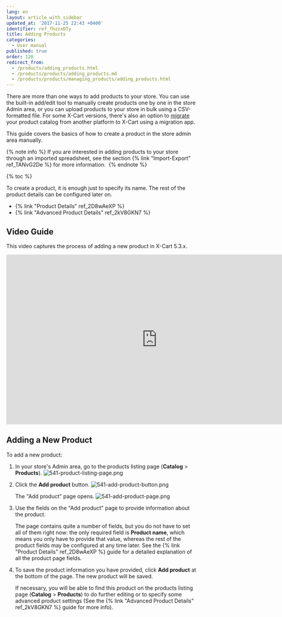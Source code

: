 ```yaml
---
lang: en
layout: article_with_sidebar
updated_at: '2017-11-25 22:43 +0400'
identifier: ref_fhzzxDTy
title: Adding Products
categories:
  - User manual
published: true
order: 120
redirect_from:
  - /products/adding_products.html
  - /products/products/adding_products.md
  - /products/products/managing_products/adding_products.html
---
```

There are more than one ways to add products to your store. You can use the built-in add/edit tool to manually create products one by one in the store Admin area, or you can upload products to your store in bulk using a CSV-formatted file. For some X-Cart versions, there's also an option to [migrate](https://kb.x-cart.com/general_setup/migration/getting_started_with_store_migration.html#step-2-data-migration-with-a-store-migration-app "Adding Products") your product catalog from another platform to X-Cart using a migration app.

This guide covers the basics of how to create a product in the store admin area manually. 

{% note info %}
If you are interested in adding products to your store through an imported spreadsheet, see the section {% link "Import-Export" ref_TANvG2De %} for more information. 
{% endnote %}

{% toc %}

To create a product, it is enough just to specify its name. The rest of the product details can be configured later on.

*  {% link "Product Details" ref_2D8wAeXP %}
*  {% link "Advanced Product Details" ref_2kV8GKN7 %}

## Video Guide

This video captures the process of adding a new product in X-Cart 5.3.x. 

<iframe class="youtube-player" type="text/html" style="width: 800px; height: 450px" src="https://www.youtube.com/embed/yJAaZIXOWLo" frameborder="0"></iframe>

## Adding a New Product

To add a new product:

1.  In your store's Admin area, go to the products listing page (**Catalog** > **Products**).
    ![541-product-listing-page.png]({{site.baseurl}}/attachments/ref_fhzzxDTy/541-product-listing-page.png)

2.  Click the **Add product** button.
    ![541-add-product-button.png]({{site.baseurl}}/attachments/ref_fhzzxDTy/541-add-product-button.png)
    
    The "Add product" page opens.
    ![541-add-product-page.png]({{site.baseurl}}/attachments/ref_fhzzxDTy/541-add-product-page.png)

3.  Use the fields on the "Add product" page to provide information about the product. 
    
    The page contains quite a number of fields, but you do not have to set all of them right now: the only required field is **Product name**, which means you only have to provide that value, whereas the rest of the product fields may be configured at any time later. See the {% link "Product Details" ref_2D8wAeXP %} guide for a detailed explanation of all the product page fields. 

4.  To save the product information you have provided, click **Add product** at the bottom of the page. The new product will be saved. 
    
    If necessary, you will be able to find this product on the products listing page (**Catalog** > **Products**) to do further editing or to specify some advanced product settings (See the {% link "Advanced Product Details" ref_2kV8GKN7 %} guide for more info).
